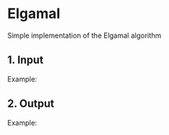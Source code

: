 
# Elgamal


Simple implementation of the Elgamal algorithm
## 1. Input
Example:
## 2. Output
Example:
